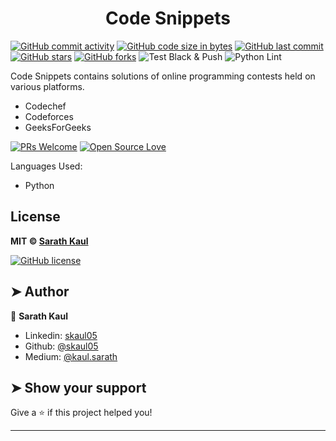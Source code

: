 # <h1 align="center"> Code Snippets </h1>
[![GitHub commit activity](https://img.shields.io/github/commit-activity/y/SKAUL05/cp-snippets?logo=github)](https://github.com/SKAUL05/cp-snippets/commits/master) [![GitHub code size in bytes](https://img.shields.io/github/languages/code-size/SKAUL05/cp-snippets.svg?logo=github&style=social)](https://github.com/SKAUL05/) [![GitHub last commit](https://img.shields.io/github/last-commit/SKAUL05/cp-snippets.svg?style=social&logo=git)](https://github.com/SKAUL05/) [![GitHub stars](https://img.shields.io/github/stars/SKAUL05/cp-snippets.svg?style=social)](https://github.com/SKAUL05/cp-snippets/stargazers) [![GitHub forks](https://img.shields.io/github/forks/SKAUL05/cp-snippets.svg?style=social&logo=git)](https://github.com/SKAUL05/cp-snippets/network) ![Test Black & Push](https://github.com/SKAUL05/cp-snippets/workflows/Test%20Black%20&%20Push/badge.svg) ![Python Lint](https://github.com/SKAUL05/cp-snippets/workflows/Python%20Lint/badge.svg)

Code Snippets contains solutions of online programming contests held on various platforms.
- Codechef
- Codeforces
- GeeksForGeeks

[![PRs Welcome](https://img.shields.io/badge/PRs-welcome-brightgreen.svg?style=for-the-badge&logo=github)](https://github.com/SKAUL05)  [![Open Source Love](https://img.shields.io/badge/Open-Source-yellowgreen.svg?style=for-the-badge&logo=github)](https://github.com/SKAUL05) <br>

Languages Used:
- Python

## License

**MIT &copy; [Sarath Kaul](https://github.com/SKAUL05/cp-snippets/blob/master/LICENSE)**

[![GitHub license](https://img.shields.io/github/license/SKAUL05/cp-snippets.svg?style=social&logo=github)](https://github.com/SKAUL05/cp-snippets/blob/master/LICENSE)

## ➤ Author

👤 **Sarath Kaul**

- Linkedin: [skaul05](https://www.linkedin.com/in/skaul05/)
- Github: [@skaul05](https://github.com/skaul05)
- Medium: [@kaul.sarath](https://medium.com/@kaul.sarath)

## ➤ Show your support

Give a ⭐️ if this project helped you!

---
